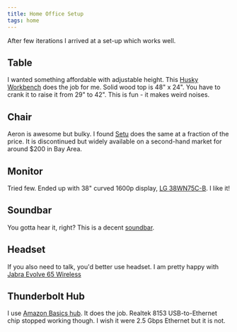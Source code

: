 ```yaml
---
title: Home Office Setup
tags: home
---
```



After few iterations I arrived at a set-up which works well.

## Table

I wanted something affordable with adjustable height.  This
[Husky Workbench](https://www.homedepot.com/p/Husky-46-in-W-x-24-in-D-Steel-Adjustable-Height-Solid-Wood-Top-Workbench-Table-in-Black-HOLT46XDB12/301809931#overlay)
does the job for me.  Solid wood top is 48" x 24".  You have to crank
it to raise it from 29" to 42".  This is fun - it makes weird noises.

## Chair

Aeron is awesome but bulky.  I found
[Setu](https://www.hermanmiller.com/products/seating/side-chairs/setu-chair/)
does the same at a fraction of the price.  It is discontinued but
widely available on a second-hand market for around $200 in Bay Area.

## Monitor

Tried few.  Ended up with 38" curved 1600p display,
[LG 38WN75C-B](https://www.amazon.com/gp/product/B087YZG5YS).
I like it!

## Soundbar

You gotta hear it, right?  This is a decent
[soundbar](https://www.amazon.com/gp/product/B08HKMC9ZP).

## Headset

If you also need to talk, you'd better use headset. I am pretty happy with
[Jabra Evolve 65 Wireless](https://www.amazon.com/gp/product/B00ODRSN0A/)


## Thunderbolt Hub

I use [Amazon Basics hub](https://www.amazon.com/gp/product/B086H3FMPZ/ref=ppx_yo_dt_b_search_asin_title).
It does the job.  Realtek 8153 USB-to-Ethernet chip stopped working though.
I wish it were 2.5 Gbps Ethernet but it is not.
